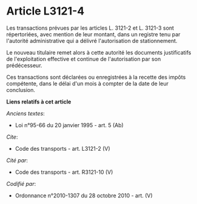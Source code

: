 # Article L3121-4

Les transactions prévues par les articles L. 3121-2 et L. 3121-3 sont répertoriées, avec mention de leur montant, dans un
registre tenu par l'autorité administrative qui a délivré l'autorisation de stationnement. 

Le nouveau titulaire remet alors à cette autorité les documents justificatifs de l'exploitation effective et continue de
l'autorisation par son prédécesseur. 

Ces transactions sont déclarées ou enregistrées à la recette des impôts compétente, dans le délai d'un mois à compter de la
date de leur conclusion.

**Liens relatifs à cet article**

_Anciens textes_:

  - Loi n°95-66 du 20 janvier 1995 - art. 5 (Ab)

_Cite_:

  - Code des transports - art. L3121-2 (V)

_Cité par_:

  - Code des transports - art. R3121-10 (V)

_Codifié par_:

  - Ordonnance n°2010-1307 du 28 octobre 2010 - art. (V)
